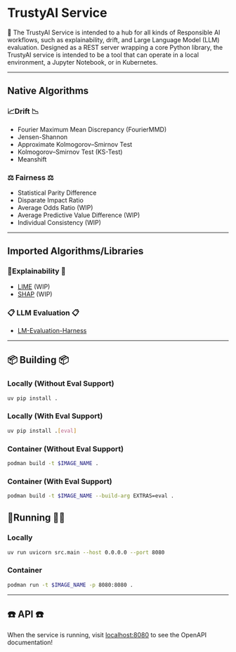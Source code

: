# TrustyAI Service

👋 The TrustyAI Service is intended to a hub for all kinds of Responsible AI workflows, such as 
explainability, drift, and Large Language Model (LLM) evaluation. Designed as a REST server wrapping
a core Python library, the TrustyAI service is intended to be a tool that can operate in a local
environment, a Jupyter Notebook, or in Kubernetes.

---
## Native Algorithms
### 📈Drift  📉
- Fourier Maximum Mean Discrepancy (FourierMMD)
- Jensen-Shannon
- Approximate Kolmogorov–Smirnov Test
- Kolmogorov–Smirnov Test (KS-Test)
- Meanshift

### ⚖️ Fairness ⚖️
- Statistical Parity Difference 
- Disparate Impact Ratio
- Average Odds Ratio (WIP)
- Average Predictive Value Difference (WIP)
- Individual Consistency (WIP)

---
## Imported Algorithms/Libraries
### 🔬Explainability 🔬
- [LIME](https://github.com/marcotcr/lime) (WIP)
- [SHAP](https://github.com/shap/shap) (WIP)

### 📋 LLM Evaluation  📋
- [LM-Evaluation-Harness](https://github.com/EleutherAI/lm-evaluation-harness/tree/main)

---
## 📦 Building 📦
### Locally (Without Eval Support)
```bash
uv pip install .
````

### Locally (With Eval Support)
```bash
uv pip install .[eval]
````

### Container (Without Eval Support)
```bash
podman build -t $IMAGE_NAME .
````

### Container (With Eval Support)
```bash
podman build -t $IMAGE_NAME --build-arg EXTRAS=eval .
````


## 🏃Running 🏃‍♀️
### Locally
```bash
uv run uvicorn src.main --host 0.0.0.0 --port 8080
```

### Container
```bash
podman run -t $IMAGE_NAME -p 8080:8080 .
```

---
## ☎️ API ☎️
When the service is running, visit [localhost:8080](localhost:8080/docs) to see the OpenAPI documentation!

